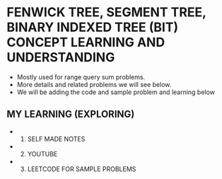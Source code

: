 # FENWICK TREE, SEGMENT TREE, BINARY INDEXED TREE (BIT) CONCEPT LEARNING AND UNDERSTANDING
* Mostly used for range query sum problems.
* More details and related problems we will see below. 
* We will be adding the code and sample problem and learning below



## MY LEARNING (EXPLORING)
* 1. SELF MADE NOTES
* 2. YOUTUBE
* 3. LEETCODE FOR SAMPLE PROBLEMS